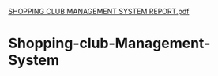 [SHOPPING CLUB MANAGEMENT SYSTEM REPORT.pdf](https://github.com/Aryangarg0/Shopping-club-Management-System/files/9078706/SHOPPING.CLUB.MANAGEMENT.SYSTEM.REPORT.pdf)
# Shopping-club-Management-System
